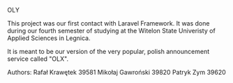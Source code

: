 OLY

This project was our first contact with Laravel Framework. It was done during our fourth semester of studying at the Witelon State Univeristy of Applied Sciences in Legnica.

It is meant to be our version of the very popular, polish announcement service called "OLX".

Authors:
Rafał Krawętek 39581
Mikołaj Gawroński 39820
Patryk Zym 39620

